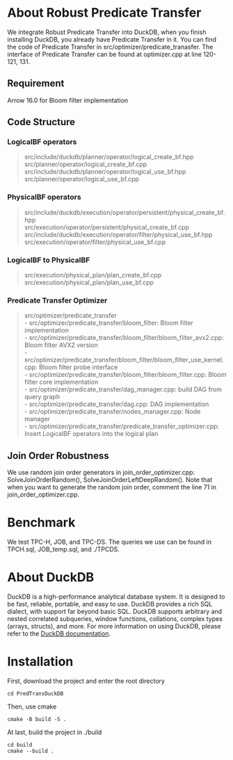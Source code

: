 # About Robust Predicate Transfer
We integrate Robust Predicate Transfer into DuckDB, when you finish installing DuckDB, you already have Predicate Transfer in it.
You can find the code of Predicate Transfer in src/optimizer/predicate_tranasfer. The interface of Predicate Transfer can be found at optimizer.cpp at line 120-121, 131.
## Requirement
Arrow 16.0 for Bloom filter implementation
## Code Structure
### LogicalBF operators
  > src/include/duckdb/planner/operator/logical_create_bf.hpp  
  > src/planner/operator/logical_create_bf.cpp  
  > src/include/duckdb/planner/operator/logical_use_bf.hpp  
  > src/planner/operator/logical_use_bf.cpp  
### PhysicalBF operators
  > src/include/duckdb/execution/operator/persistent/physical_create_bf.hpp  
  > src/execution/operator/persistent/physical_create_bf.cpp  
  > src/include/duckdb/execution/operator/filter/physical_use_bf.hpp  
  > src/execution/operator/filter/physical_use_bf.cpp  
### LogicalBF to PhysicalBF
  > src/execution/physical_plan/plan_create_bf.cpp  
  > src/execution/physical_plan/plan_use_bf.cpp  
### Predicate Transfer Optimizer
  > src/optimizer/predicate_transfer  
    - src/optimizer/predicate_transfer/bloom_filter: Bloom filter implementation  
      - src/optimizer/predicate_transfer/bloom_filter/bloom_filter_avx2.cpp: Bloom filter AVX2 version  
      - src/optimizer/predicate_transfer/bloom_filter/bloom_filter_use_kernel.cpp: Bloom filter probe interface  
      - src/optimizer/predicate_transfer/bloom_filter/bloom_filter.cpp: Bloom filter core implementation  
    - src/optimizer/predicate_transfer/dag_manager.cpp: build DAG from query graph  
    - src/optimizer/predicate_transfer/dag.cpp: DAG implementation  
    - src/optimizer/predicate_transfer/nodes_manager.cpp: Node manager  
    - src/optimizer/predicate_transfer/predicate_transfer_optimizer.cpp: Insert LogicalBF operators into the logical plan  
    
## Join Order Robustness
We use random join order generators in join_order_optimizer.cpp: SolveJoinOrderRandom(), SolveJoinOrderLeftDeepRandom(). Note that when you want to generate the random join order, comment the line 71 in join_order_optimizer.cpp.

# Benchmark
We test TPC-H, JOB, and TPC-DS. The queries we use can be found in TPCH.sql, JOB_temp.sql, and ./TPCDS.

# About DuckDB
DuckDB is a high-performance analytical database system. It is designed to be fast, reliable, portable, and easy to use. DuckDB provides a rich SQL dialect, with support far beyond basic SQL. DuckDB supports arbitrary and nested correlated subqueries, window functions, collations, complex types (arrays, structs), and more. For more information on using DuckDB, please refer to the [DuckDB documentation](https://duckdb.org/docs/).

# Installation
First, download the project and enter the root directory
```
cd PredTransDuckDB
```
Then, use cmake
```
cmake -B build -S .
```
At last, build the project in ./build
```
cd build
cmake --build .
```
